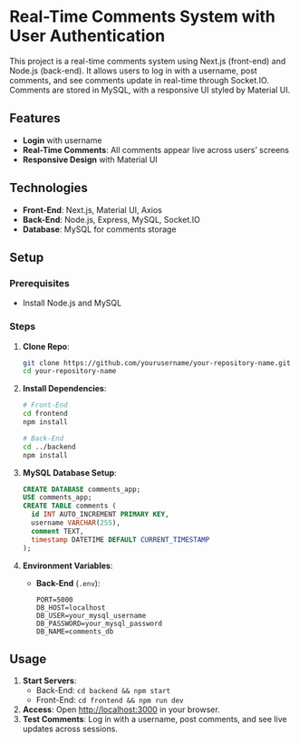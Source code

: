 # Real-Time Comments System with User Authentication

This project is a real-time comments system using Next.js (front-end) and Node.js (back-end). It allows users to log in with a username, post comments, and see comments update in real-time through Socket.IO. Comments are stored in MySQL, with a responsive UI styled by Material UI.

## Features

- **Login** with username
- **Real-Time Comments**: All comments appear live across users’ screens
- **Responsive Design** with Material UI

## Technologies

- **Front-End**: Next.js, Material UI, Axios
- **Back-End**: Node.js, Express, MySQL, Socket.IO
- **Database**: MySQL for comments storage

## Setup

### Prerequisites

- Install Node.js and MySQL

### Steps

1. **Clone Repo**:

   ```bash
   git clone https://github.com/yourusername/your-repository-name.git
   cd your-repository-name
   ```

2. **Install Dependencies**:

   ```bash
   # Front-End
   cd frontend
   npm install

   # Back-End
   cd ../backend
   npm install
   ```

3. **MySQL Database Setup**:

   ```sql
   CREATE DATABASE comments_app;
   USE comments_app;
   CREATE TABLE comments (
     id INT AUTO_INCREMENT PRIMARY KEY,
     username VARCHAR(255),
     comment TEXT,
     timestamp DATETIME DEFAULT CURRENT_TIMESTAMP
   );
   ```

4. **Environment Variables**:

   - **Back-End** (`.env`):
     ```plaintext
     PORT=5000
     DB_HOST=localhost
     DB_USER=your_mysql_username
     DB_PASSWORD=your_mysql_password
     DB_NAME=comments_db
     ```

## Usage

1. **Start Servers**:
   - Back-End: `cd backend && npm start`
   - Front-End: `cd frontend && npm run dev`
2. **Access**: Open [http://localhost:3000](http://localhost:3000) in your browser.
3. **Test Comments**: Log in with a username, post comments, and see live updates across sessions.
